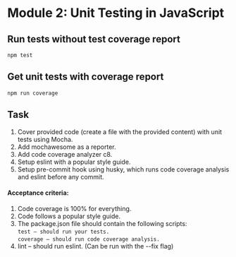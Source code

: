 # Module 2: Unit Testing in JavaScript

## Run tests without test coverage report

`npm test`

## Get unit tests with coverage report

`npm run coverage`

## Task

1. Cover provided code (create a file with the provided content) with unit tests using Mocha.
1. Add mochawesome as a reporter.
1. Add code coverage analyzer c8.
1. Setup eslint with a popular style guide.
1. Setup pre-commit hook using husky, which runs code coverage analysis and eslint before any commit.

#### Acceptance criteria:

1. Code coverage is 100% for everything.
1. Code follows a popular style guide.
1. The package.json file should contain the following scripts:  
   `test – should run your tests.`  
   `coverage – should run code coverage analysis.`
1. lint – should run eslint. (Can be run with the --fix flag)
